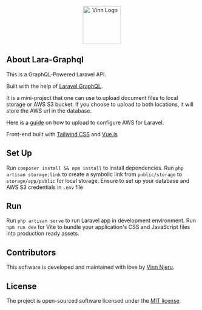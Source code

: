 <p  align="center"><a  href="https://vinnjeru.com"  target="_blank"><img  src="https://vinnjeru.com/images/vinn-logo.png"  width="100"  alt="Vinn Logo"></a></p>

## About Lara-Graphql

This is a GraphQL-Powered Laravel API.

Built with the help of [Laravel GraphQL](https://github.com/rebing/graphql-laravel).

It is a mini-project that one can use to upload document files to local storage or AWS S3 bucket.
If you choose to upload to both locations, it will store the AWS url in the database.

Here is a [guide](https://medium.com/@vinn_njeru) on how to upload to configure AWS for Laravel.

Front-end built with [Tailwind CSS](https://tailwindcss.com/) and [Vue.js](https://vuejs.org/)

## Set Up

Run `composer install && npm install` to install dependencies.
Run `php artisan storage:link` to create a symbolic link from `public/storage` to `storage/app/public` for local storage.
Ensure to set up your database and AWS S3 credentials in `.env` file

## Run

Run `php artisan serve` to run Laravel app in development environment.
Run `npm run dev` for Vite to bundle your application's CSS and JavaScript files into production ready assets.

## Contributors

This software is developed and maintained with love by [Vinn Njeru](https://github.com/vinnAnony).

## License

The project is open-sourced software licensed under the [MIT license](https://opensource.org/licenses/MIT).
